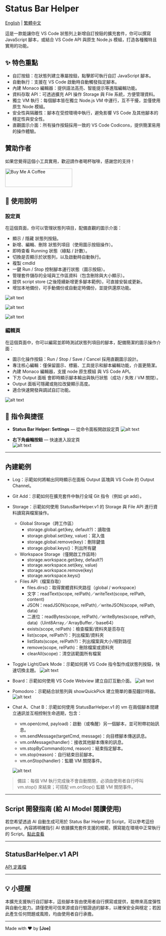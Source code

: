 # Status Bar Helper

[English](README.md) | [繁體中文](README.tw.md)

這是一款能讓你在 VS Code 狀態列上新增自訂按鈕的擴充套件，你可以撰寫 JavaScript 腳本，或結合 VS Code API 與原生 Node.js 模組，打造各種獨特且實用的功能。

## ✨ 特色重點

- 自訂按鈕：在狀態列建立專屬按鈕，點擊即可執行自訂 JavaScript 腳本。
- 自動執行：支援在 VS Code 啟動時自動觸發指定腳本。
- 內建 Monaco 編輯器：提供語法高亮、智能提示等進階編輯功能。
- 資料存取 API：可透過擴充 API 操作 Storage 與 File 系統，方便管理資料。
- 獨立 VM 執行：每個腳本皆在獨立 Node.js VM 中運行，互不干擾，並僅使用原生 Node 模組。
- 安全性與隔離性：腳本在受控環境中執行，避免影響 VS Code 及其他腳本的穩定性與安全性。
- 直觀圖示介面：所有操作按鈕採用一致的 VS Code Codicons，提供簡潔易用的操作體驗。

## 贊助作者

如果您覺得這個小工具實用，歡迎請作者喝杯咖啡，感謝您的支持！

<a href="https://www.buymeacoffee.com/Joe.lin" target="_blank"><img src="https://cdn.buymeacoffee.com/buttons/v2/default-yellow.png" alt="Buy Me A Coffee" style="height: 60px !important;width: 217px !important;" ></a>

## 📖 使用說明

### 設定頁

在這個頁面，你可以管理狀態列項目，配備直觀的圖示介面：

- 顯示 / 隱藏 狀態列按鈕。
- 新增、編輯、刪除 狀態列項目（使用圖示按鈕操作）。
- 即時查看 Running 狀態（綠點 / 計數）。
- 切換是否顯示於狀態列，以及啟動時自動執行。
- 複製 cmdId
- 一鍵 Run / Stop 控制腳本運行狀態（圖示按鈕）。
- 管理套件儲存的全域與工作區資料（包含刪除與大小顯示）。
- 提供 script store (之後陸續新增更多腳本範例)，可直接安裝或更新。
- 增加本地備份，可手動備份或自動定時備份，並提供還原功能。

![alt text](https://raw.githubusercontent.com/JiaHongL/status-bar-helper/main/image/image-1_1.png)

![alt text](https://raw.githubusercontent.com/JiaHongL/status-bar-helper/main/image/image-1_2.png)

![alt text](https://raw.githubusercontent.com/JiaHongL/status-bar-helper/main/image/image-1_3.png)

### 編輯頁

在這個頁面中，你可以編寫並即時測試狀態列項目的腳本，配備簡潔的圖示操作介面：

- 圖示化操作按鈕：Run / Stop / Save / Cancel 採用直觀圖示設計。
- 專注核心編輯：僅保留圖示、標籤、工具提示和腳本編輯功能，介面更簡潔。
- 內建 Monaco 編輯器，支援 node 原生模組 與 VS Code API。
- 下方 Output 面板 會即時顯示腳本輸出與執行狀態（成功 / 失敗 / VM 關閉）。
- Output 面板可隱藏或拖拉改變顯示高度。
- 適合快速開發與調試自訂功能。

![alt text](https://raw.githubusercontent.com/JiaHongL/status-bar-helper/main/image/image-2.png)


## 🔧 指令與捷徑

- **Status Bar Helper: Settings** — 從命令面板開啟設定頁
  ![alt text](https://raw.githubusercontent.com/JiaHongL/status-bar-helper/main/image/image-3_1.png)

- **右下角齒輪按鈕** — 快速進入設定頁  
  ![alt text](https://raw.githubusercontent.com/JiaHongL/status-bar-helper/main/image/image-3_2.png)

---

## 內建範例

- Log：示範如何將輸出同時顯示在面板 Output 區塊與 VS Code 的 Output Channel。
- Git Add：示範如何在擴充套件中執行全域 Git 指令（例如 git add）。
- Storage：示範如何使用 StatusBarHelper.v1 的 Storage 與 File API 進行資料讀寫與檔案操作。
  - Global Storage（跨工作區）
    - storage.global.get(key, default?)：讀取值
    - storage.global.set(key, value)：寫入值
    - storage.global.remove(key)：刪除鍵值
    - storage.global.keys()：列出所有鍵
  - Workspace Storage（僅開啟工作區時）
    - storage.workspace.get(key, default?)
    - storage.workspace.set(key, value)
    - storage.workspace.remove(key)
    - storage.workspace.keys()
  - Files API（檔案存取）
    - files.dirs()：取得實體資料夾路徑（global / workspace）
    - 文字：readText(scope, relPath)／writeText(scope, relPath, content)
    - JSON：readJSON(scope, relPath)／writeJSON(scope, relPath, data)
    - 二進位：readBytes(scope, relPath)／writeBytes(scope, relPath, data)（Uint8Array／ArrayBuffer／base64）
    - exists(scope, relPath)：檢查檔案/資料夾是否存在
    - list(scope, relPath?)：列出檔案/資料夾
    - listStats(scope, relPath?)：列出檔案與大小/相對路徑
    - remove(scope, relPath)：刪除檔案或資料夾
    - clearAll(scope)：清空該範圍所有檔案
- Toggle Light/Dark Mode：示範如何將 VS Code 指令製作成狀態列按鈕，快速切換主題。
![alt text](https://raw.githubusercontent.com/JiaHongL/status-bar-helper/main/image/01.gif)
- Board：示範如何使用 VS Code Webview 建立自訂互動介面。
![alt text](https://raw.githubusercontent.com/JiaHongL/status-bar-helper/main/image/02.gif)
- Pomodoro：示範結合狀態列與 showQuickPick 建立簡單的番茄鐘計時器。
![alt text](https://raw.githubusercontent.com/JiaHongL/status-bar-helper/main/image/03.gif)
- Chat A、Chat B：示範如何使用 StatusBarHelper.v1 的 vm 在兩個腳本間建立通訊並互相控制生命週期，包含：
  - vm.open(cmd, payload)：啟動（或喚醒）另一個腳本，並可附帶初始訊息。
  - vm.sendMessage(targetCmd, message)：向目標腳本傳送訊息。
  - vm.onMessage(handler)：接收其他腳本傳來的訊息。
  - vm.stopByCommand(cmd, reason)：結束指定腳本。
  - vm.stop(reason)：自行結束目前腳本。
  - vm.onStop(handler)：監聽 VM 關閉事件。
  
  ![alt text](https://raw.githubusercontent.com/JiaHongL/status-bar-helper/main/image/04.gif)

> 備註：每個 VM 執行完成後不會自動關閉，必須由使用者自行呼叫 vm.stop() 來結束；可搭配 vm.onStop() 監聽 VM 關閉事件。

---

## Script 開發指南 (給 AI Model 閱讀使用)

若您希望透過 AI 自動生成可用於 Status Bar Helper 的 Script，可以參考這份 prompt。內容將明確指引 AI 依據擴充套件支援的規範，撰寫能在環境中正常執行的 Script。[點此查看](https://github.com/JiaHongL/status-bar-helper/blob/main/docs/generate-script.tw.prompt.md)

---

## StatusBarHelper.v1 API

[API 定義檔](https://github.com/JiaHongL/status-bar-helper/blob/main/types/status-bar-helper/sbh.d.ts)

---

## 💡 小提醒

本擴充支援執行自訂腳本，這些腳本皆由使用者自行撰寫或提供，能帶來高度彈性與自動化能力。請僅使用可信來源或自行驗證過的腳本，以確保安全與穩定；若因此產生任何問題或風險，均由使用者自行承擔。

---

Made with ❤️ by **[Joe]**
